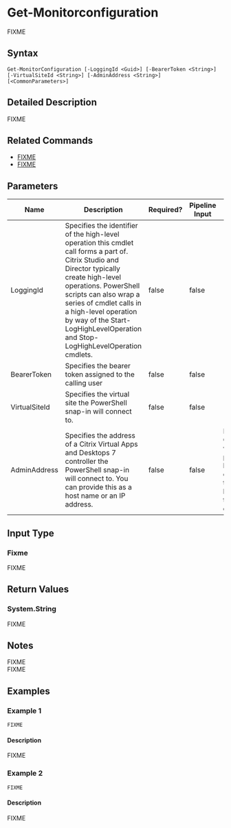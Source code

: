 ﻿
# Get-Monitorconfiguration
FIXME
## Syntax
```
Get-MonitorConfiguration [-LoggingId <Guid>] [-BearerToken <String>] [-VirtualSiteId <String>] [-AdminAddress <String>] [<CommonParameters>]
```
## Detailed Description
FIXME


## Related Commands

* [FIXME](./FIXME/)
* [FIXME](./FIXME/)
## Parameters
| Name   | Description | Required? | Pipeline Input | Default Value |
| --- | --- | --- | --- | --- |
| LoggingId | Specifies the identifier of the high-level operation this cmdlet call forms a part of. Citrix Studio and Director typically create high-level operations. PowerShell scripts can also wrap a series of cmdlet calls in a high-level operation by way of the Start-LogHighLevelOperation and Stop-LogHighLevelOperation cmdlets. | false | false |  |
| BearerToken | Specifies the bearer token assigned to the calling user | false | false |  |
| VirtualSiteId | Specifies the virtual site the PowerShell snap-in will connect to. | false | false |  |
| AdminAddress | Specifies the address of a Citrix Virtual Apps and Desktops 7 controller the PowerShell snap-in will connect to. You can provide this as a host name or an IP address. | false | false | Localhost. Once a value is provided by any cmdlet, this value becomes the default. |

## Input Type

### Fixme
FIXME
## Return Values

### System.String
FIXME
## Notes
FIXME<br>    FIXME
## Examples

### Example 1
```
FIXME
```
#### Description
FIXME
### Example 2
```
FIXME
```
#### Description
FIXME
